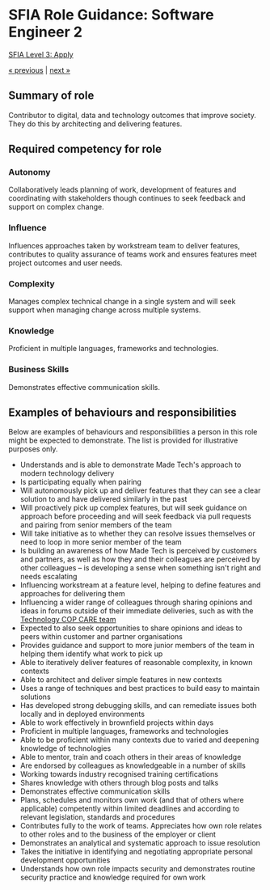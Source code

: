 # SFIA Role Guidance: Software Engineer 2

[SFIA Level 3: Apply](https://sfia-online.org/en/sfia-7/responsibilities/level-3)

[&laquo; previous](software_engineer_1.md) | [next &raquo;](senior_software_engineer.md)

## Summary of role

Contributor to digital, data and technology outcomes that improve society. They do this by architecting and delivering features.

## Required competency for role

### Autonomy

Collaboratively leads planning of work, development of features and coordinating with stakeholders though continues to seek feedback and support on complex change.

### Influence

Influences approaches taken by workstream team to deliver features, contributes to quality assurance of teams work and ensures features meet project outcomes and user needs.

### Complexity

Manages complex technical change in a single system and will seek support when managing change across multiple systems.

### Knowledge

Proficient in multiple languages, frameworks and technologies.

### Business Skills

Demonstrates effective communication skills.

## Examples of behaviours and responsibilities

Below are examples of behaviours and responsibilities a person in this role might be expected to demonstrate. The list is provided for illustrative purposes only.

- Understands and is able to demonstrate Made Tech's approach to modern technology delivery
- Is participating equally when pairing
- Will autonomously pick up and deliver features that they can see a clear solution to and have delivered similarly in the past
- Will proactively pick up complex features, but will seek guidance on approach before proceeding and will seek feedback via pull requests and pairing from senior members of the team
- Will take initiative as to whether they can resolve issues themselves or need to loop in more senior member of the team
- Is building an awareness of how Made Tech is perceived by customers and partners, as well as how they and their colleagues are perceived by other colleagues – is developing a sense when something isn't right and needs escalating
- Influencing workstream at a feature level, helping to define features and approaches for delivering them
- Influencing a wider range of colleagues through sharing opinions and ideas in forums outside of their immediate deliveries, such as with the [Technology COP CARE team](guides/communities-of-practice/technology/CARE.md)
- Expected to also seek opportunities to share opinions and ideas to peers within customer and partner organisations
- Provides guidance and support to more junior members of the team in helping them identify what work to pick up
- Able to iteratively deliver features of reasonable complexity, in known contexts
- Able to architect and deliver simple features in new contexts
- Uses a range of techniques and best practices to build easy to maintain solutions
- Has developed strong debugging skills, and can remediate issues both locally and in deployed environments
- Able to work effectively in brownfield projects within days
- Proficient in multiple languages, frameworks and technologies
- Able to be proficient within many contexts due to varied and deepening knowledge of technologies
- Able to mentor, train and coach others in their areas of knowledge
- Are endorsed by colleagues as knowledgeable in a number of skills
- Working towards industry recognised training certifications
- Shares knowledge with others through blog posts and talks
- Demonstrates effective communication skills
- Plans, schedules and monitors own work (and that of others where applicable) competently within limited deadlines and according to relevant legislation, standards and procedures
- Contributes fully to the work of teams. Appreciates how own role relates to other roles and to the business of the employer or client
- Demonstrates an analytical and systematic approach to issue resolution
- Takes the initiative in identifying and negotiating appropriate personal development opportunities
- Understands how own role impacts security and demonstrates routine security practice and knowledge required for own work
